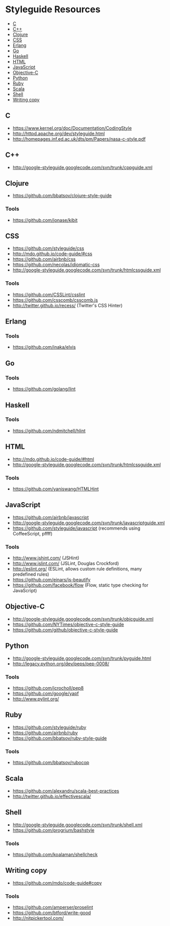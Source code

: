 # Styleguide Resources

- [C](#c)
- [C++](#c-1)
- [Clojure](#clojure)
- [CSS](#css)
- [Erlang](#erlang)
- [Go](#go)
- [Haskell](#haskell)
- [HTML](#html)
- [JavaScript](#javascript)
- [Objective-C](#objective-c)
- [Python](#python)
- [Ruby](#ruby)
- [Scala](#scala)
- [Shell](#shell)
- [Writing copy](#writing-copy)

## C

- https://www.kernel.org/doc/Documentation/CodingStyle
- http://httpd.apache.org/dev/styleguide.html
- http://homepages.inf.ed.ac.uk/dts/pm/Papers/nasa-c-style.pdf

## C++

- http://google-styleguide.googlecode.com/svn/trunk/cppguide.xml

## Clojure

- https://github.com/bbatsov/clojure-style-guide

### Tools

- https://github.com/jonase/kibit

## CSS

- https://github.com/styleguide/css
- http://mdo.github.io/code-guide/#css
- https://github.com/airbnb/css
- https://github.com/necolas/idiomatic-css
- http://google-styleguide.googlecode.com/svn/trunk/htmlcssguide.xml

### Tools

- https://github.com/CSSLint/csslint
- https://github.com/csscomb/csscomb.js
- http://twitter.github.io/recess/ (Twitter's CSS Hinter)

## Erlang

### Tools

- https://github.com/inaka/elvis

## Go

### Tools

- https://github.com/golang/lint

## Haskell

### Tools

- https://github.com/ndmitchell/hlint

## HTML

- http://mdo.github.io/code-guide/#html
- http://google-styleguide.googlecode.com/svn/trunk/htmlcssguide.xml

### Tools

- https://github.com/yaniswang/HTMLHint

## JavaScript

- https://github.com/airbnb/javascript
- http://google-styleguide.googlecode.com/svn/trunk/javascriptguide.xml
- https://github.com/styleguide/javascript (recommends using CoffeeScript, pffff)

### Tools

- http://www.jshint.com/ (JSHint)
- http://www.jslint.com/ (JSLint, Douglas Crockford)
- http://eslint.org/ (ESLint, allows custom rule definitions, many predefined rules)
- https://github.com/einars/js-beautify
- https://github.com/facebook/flow (Flow, static type checking for JavaScript)

## Objective-C

- http://google-styleguide.googlecode.com/svn/trunk/objcguide.xml
- https://github.com/NYTimes/objective-c-style-guide
- https://github.com/github/objective-c-style-guide

## Python

- http://google-styleguide.googlecode.com/svn/trunk/pyguide.html
- http://legacy.python.org/dev/peps/pep-0008/

### Tools

- https://github.com/jcrocholl/pep8
- https://github.com/google/yapf
- http://www.pylint.org/

## Ruby

- https://github.com/styleguide/ruby
- https://github.com/airbnb/ruby
- https://github.com/bbatsov/ruby-style-guide

### Tools

- https://github.com/bbatsov/rubocop

## Scala

- https://github.com/alexandru/scala-best-practices
- http://twitter.github.io/effectivescala/

## Shell

- http://google-styleguide.googlecode.com/svn/trunk/shell.xml
- https://github.com/progrium/bashstyle

### Tools

- https://github.com/koalaman/shellcheck

## Writing copy

- https://github.com/mdo/code-guide#copy

### Tools

- https://github.com/amperser/proselint
- https://github.com/btford/write-good
- http://nitpickertool.com/
